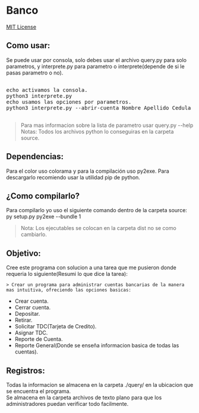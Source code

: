 # Banco

[MIT License](./license)

## Como usar:

Se puede usar por consola, solo debes usar el archivo query.py para solo parametros, y interprete.py para parametro o interprete(depende de si le pasas parametro o no).
<pre>
	<codes>
echo activamos la consola.
python3 interprete.py
echo usamos las opciones por parametros.
python3 interprete.py --abrir-cuenta Nombre Apellido Cedula contraseña 1000000monto
	</codes>
</pre>

> Para mas informacion sobre la lista de parametro usar query.py --help
> Notas: Todos los archivos python lo conseguiras en la carpeta source.
## Dependencias:

Para el color uso <codes>colorama</codes> y para la compilación uso <codes>py2exe</codes>.
Para descargarlo recomiendo usar la utilidad <codes>pip</codes> de python.

## ¿Como compilarlo?

Para compilarlo yo uso el siguiente comando dentro de la carpeta source: <codes>py setup.py py2exe --bundle 1</codes>
> Nota: Los ejecutables se colocan en la carpeta dist no se como cambiarlo.
## Objetivo:
<p>
	Cree este programa con solucion a una tarea que me pusieron donde requeria lo siguiente(Resumi lo que dice la tarea):
	
	> Crear un programa para administrar cuentas bancarias de la manera mas intuitiva, ofreciendo las opciones basicas:
<ul>
	<li>Crear cuenta.</li>
	<li>Cerrar cuenta.</li>
	<li>Depositar.</li>
	<li>Retirar.</li>
	<li>Solicitar TDC(Tarjeta de Credito).</li>
	<li>Asignar TDC.</li>
	<li>Reporte de Cuenta.</li>
	<li>Reporte General(Donde se enseña informacion basica de todas las cuentas).</li>
	</ul>
</p>

## Registros:

<p>
	Todas la informacion se almacena en la carpeta ./query/ en la ubicacion que se encuentra el programa.<br/>
	Se almacena en la carpeta archivos de texto plano para que los administradores puedan verificar todo facilmente.
</p>
